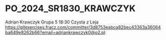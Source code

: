 # PO_2024_SR1830_KRAWCZYK
Adrian Krawczyk
Grupa 5 18:30
Czysta z Leja
https://gitexercises.fracz.com/committer/3d8753eabca82bec43363a36064ba649e8262b66?email=adriankrawczyk0@o2.pl

